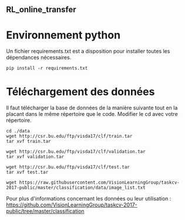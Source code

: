 ## RL_online_transfer

# Environnement python

Un fichier requirements.txt est a disposition pour installer toutes les dépendances nécessaires.

```
pip install -r requirements.txt
```

# Téléchargement des données

Il faut télécharger la base de données de la manière suivante tout en la placant dans le même répertoire que le code. Modifier le cd avec votre répertoire.

```
cd ./data
wget http://csr.bu.edu/ftp/visda17/clf/train.tar
tar xvf train.tar

wget http://csr.bu.edu/ftp/visda17/clf/validation.tar
tar xvf validation.tar  

wget http://csr.bu.edu/ftp/visda17/clf/test.tar
tar xvf test.tar

wget https://raw.githubusercontent.com/VisionLearningGroup/taskcv-2017-public/master/classification/data/image_list.txt
```

Pour plus d'informations concernant les données ou leur utilisation : https://github.com/VisionLearningGroup/taskcv-2017-public/tree/master/classification